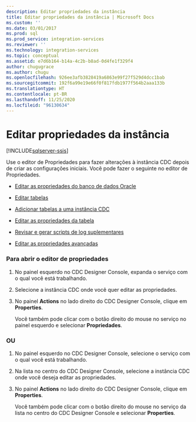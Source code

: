 ```yaml
---
description: Editar propriedades da instância
title: Editar propriedades da instância | Microsoft Docs
ms.custom: ''
ms.date: 03/01/2017
ms.prod: sql
ms.prod_service: integration-services
ms.reviewer: ''
ms.technology: integration-services
ms.topic: conceptual
ms.assetid: e7d6b164-b14a-4c2b-b8ad-0d4fe1f329f4
author: chugugrace
ms.author: chugu
ms.openlocfilehash: 926ee3afb3828419a6863e99f27f529d4dcc1bab
ms.sourcegitcommit: 192f6a99e19e66f0f817fdb1977f564b2aaa133b
ms.translationtype: HT
ms.contentlocale: pt-BR
ms.lasthandoff: 11/25/2020
ms.locfileid: "96130634"
---
```

# <a name="edit-instance-properties"></a>Editar propriedades da instância

[!INCLUDE[sqlserver-ssis](../../includes/applies-to-version/sqlserver-ssis.md)]


  Use o editor de Propriedades para fazer alterações à instância CDC depois de criar as configurações iniciais. Você pode fazer o seguinte no editor de Propriedades.  
  
-   [Editar as propriedades do banco de dados Oracle](../../integration-services/change-data-capture/edit-the-oracle-database-properties.md)  
  
-   [Editar tabelas](../../integration-services/change-data-capture/edit-tables.md)  
  
-   [Adicionar tabelas a uma instância CDC](../../integration-services/change-data-capture/add-tables-to-a-cdc-instance.md)  
  
-   [Editar as propriedades da tabela](../../integration-services/change-data-capture/edit-the-table-properties.md)  
  
-   [Revisar e gerar scripts de log suplementares](../../integration-services/change-data-capture/review-and-generate-supplemental-logging-scripts.md)  
  
-   [Editar as propriedades avançadas](../../integration-services/change-data-capture/edit-the-advanced-properties.md)  
  
### <a name="to-open-the-properties-editor"></a>Para abrir o editor de propriedades  
  
1.  No painel esquerdo no CDC Designer Console, expanda o serviço com o qual você está trabalhando.  
  
2.  Selecione a instância CDC onde você quer editar as propriedades.  
  
3.  No painel **Actions** no lado direito do CDC Designer Console, clique em **Properties**.  
  
     Você também pode clicar com o botão direito do mouse no serviço no painel esquerdo e selecionar **Propriedades**.  
  
### <a name="or"></a>OU  
  
1.  No painel esquerdo no CDC Designer Console, selecione o serviço com o qual você está trabalhando.  
  
2.  Na lista no centro do CDC Designer Console, selecione a instância CDC onde você deseja editar as propriedades.  
  
3.  No painel **Actions** no lado direito do CDC Designer Console, clique em **Properties**.  
  
     Você também pode clicar com o botão direito do mouse no serviço da lista no centro do CDC Designer Console e selecionar **Properties**.  
  
  
